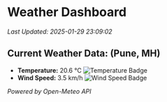 
# Weather Dashboard

_Last Updated: 2025-01-29 23:09:02_

## Current Weather Data: (Pune, MH)
- **Temperature:** 20.6 °C ![Temperature Badge](https://img.shields.io/badge/Temperature-Medium%20Temp-green)
- **Wind Speed:** 3.5 km/h ![Wind Speed Badge](https://img.shields.io/badge/Wind%20Speed-Low%20Wind-blue)

*Powered by Open-Meteo API*
